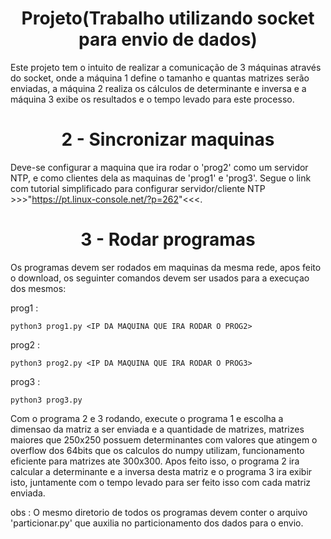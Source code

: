 <h1 align="center">Projeto(Trabalho utilizando socket para envio de dados)</h1>



Este projeto tem o intuito de realizar a comunicação de 3 máquinas através do socket, onde a máquina 1 define o tamanho e quantas matrizes serão enviadas, a máquina 2 realiza os cálculos de determinante e inversa e a máquina 3 exibe os resultados e o tempo levado para este processo. 




<h1 align="center">2 - Sincronizar maquinas</h1>

Deve-se configurar a maquina que ira rodar o 'prog2' como um servidor NTP, e como clientes dela as maquinas de 'prog1' e 'prog3'.
Segue o link com tutorial simplificado para configurar servidor/cliente NTP >>>"https://pt.linux-console.net/?p=262"<<<.

<h1 align="center">3 - Rodar programas</h1>


Os programas devem ser rodados em maquinas da mesma rede, apos feito o download, os seguinter comandos devem ser usados para a execuçao dos mesmos:

prog1  :   
~~~
python3 prog1.py <IP DA MAQUINA QUE IRA RODAR O PROG2>
~~~
prog2  :   
~~~
python3 prog2.py <IP DA MAQUINA QUE IRA RODAR O PROG3>
~~~
prog3  :   
~~~
python3 prog3.py
~~~

Com o programa 2 e 3 rodando, execute o programa 1 e escolha a dimensao da matriz a ser enviada e a quantidade de matrizes, matrizes maiores que 250x250 possuem determinantes com valores que atingem o overflow dos 64bits que os calculos do numpy utilizam, funcionamento eficiente para matrizes ate 300x300.
Apos feito isso, o programa 2 ira calcular a determinante e a inversa desta matriz e o programa 3 ira exibir isto, juntamente com o tempo levado para ser feito isso com cada matriz enviada.


obs : O mesmo diretorio de todos os programas devem conter o arquivo 'particionar.py' que auxilia no particionamento dos dados para o envio.







